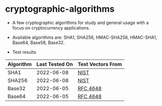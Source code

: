 # cryptographic-algorithms

* A few cryptographic algorithms for study and general usage with a focus on cryptocurrency applications.

* Available algorithms are: SHA1, SHA256, HMAC-SHA256, HMAC-SHA1, Base64, Base58, Base32.

* Test results

| Algorithm     | Last Tested On  | Test Vectors From|
| ------------- | -------------   | ------------- |
| SHA1          | 2022-06-08      | [NIST](https://csrc.nist.gov/Projects/Cryptographic-Algorithm-Validation-Program/Secure-Hashing)|
| SHA256        | 2022-06-08      | [NIST](https://csrc.nist.gov/Projects/Cryptographic-Algorithm-Validation-Program/Secure-Hashing)|
| Base32        | 2022-06-05      | [RFC 4648](https://datatracker.ietf.org/doc/html/rfc4648#section-10)|
| Base64        | 2022-06-05      | [RFC 4648](https://datatracker.ietf.org/doc/html/rfc4648#section-10)|

